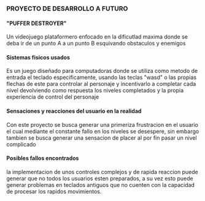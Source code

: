 ### PROYECTO DE DESARROLLO A FUTURO  
#### "PUFFER DESTROYER"  
Un videojuego plataformero enfocado en la dificutlad maxima donde se deba ir de un punto A a un punto B esquivando obstaculos y enemigos  
#### Sistemas fisicos usados  
Es un juego diseñado para computadoras donde se utiliza como metodo de entrada el teclado especificamente, usando las teclas "wasd" o las propias flechas de este para controlar al personaje y incentivarlo a completar cada nivel
devolviendo como respuesta los niveles completados y la propia experiencia de control del personaje  
#### Sensaciones y reacciones del usuario en la realidad
Con este proyecto se busca generar una primeriza frustracion en el usuario el cual mediante el constante fallo en los niveles se desespere, sin embargo tambien se busca generar una sensacion de placer al por fin pasar un nivel complicado
#### Posibles fallos encontrados
la implementacion de unos controles complejos y de rapida reaccion puede generar que no todos los usuarios esten preparados, a su vez esto puede generar problemas en teclados antiguos que no cuenten con la capacidad de procesar los rapidos movimientos.
